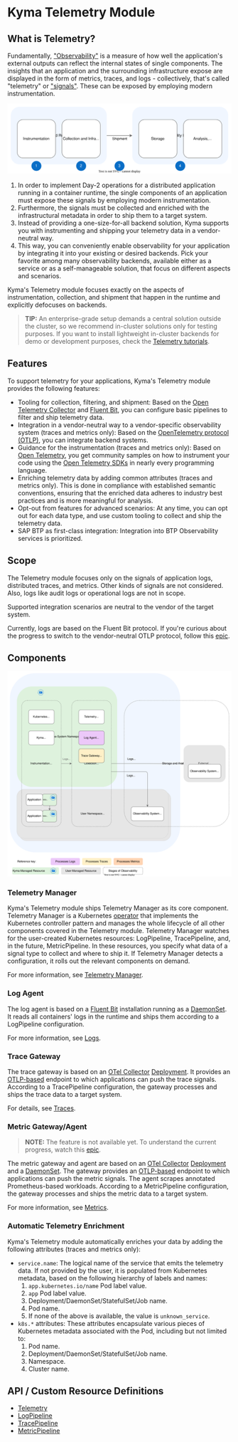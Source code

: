 
# Kyma Telemetry Module

## What is Telemetry?

Fundamentally, ["Observability"](https://opentelemetry.io/docs/concepts/observability-primer/) is a measure of how well the application's external outputs can reflect the internal states of single components. The insights that an application and the surrounding infrastructure expose are displayed in the form of metrics, traces, and logs - collectively, that's called "telemetry" or ["signals"](https://opentelemetry.io/docs/concepts/signals/). These can be exposed by employing modern instrumentation.

![Stages of Observability](./assets/telemetry-stages.drawio.svg)

1. In order to implement Day-2 operations for a distributed application running in a container runtime, the single components of an application must expose these signals by employing modern instrumentation.
2. Furthermore, the signals must be collected and enriched with the infrastructural metadata in order to ship them to a target system.
3. Instead of providing a one-size-for-all backend solution, Kyma supports you with instrumenting and shipping your telemetry data in a vendor-neutral way.
4. This way, you can conveniently enable observability for your application by integrating it into your existing or desired backends. Pick your favorite among many observability backends, available either as a service or as a self-manageable solution, that focus on different aspects and scenarios.

Kyma's Telemetry module focuses exactly on the aspects of instrumentation, collection, and shipment that happen in the runtime and explicitly defocuses on backends.

> **TIP:** An enterprise-grade setup demands a central solution outside the cluster, so we recommend in-cluster solutions only for testing purposes. If you want to install lightweight in-cluster backends for demo or development purposes, check the [Telemetry tutorials](05-tutorials.md).

## Features

To support telemetry for your applications, Kyma's Telemetry module provides the following features:

- Tooling for collection, filtering, and shipment: Based on the [Open Telemetry Collector](https://opentelemetry.io/docs/collector/) and [Fluent Bit](https://fluentbit.io/), you can configure basic pipelines to filter and ship telemetry data.
- Integration in a vendor-neutral way to a vendor-specific observability system (traces and metrics only): Based on the [OpenTelemetry protocol (OTLP)](https://opentelemetry.io/docs/reference/specification/protocol/), you can integrate backend systems.
- Guidance for the instrumentation (traces and metrics only): Based on [Open Telemetry](https://opentelemetry.io/), you get community samples on how to instrument your code using the [Open Telemetry SDKs](https://opentelemetry.io/docs/instrumentation/) in nearly every programming language.
- Enriching telemetry data by adding common attributes (traces and metrics only). This is done in compliance with established semantic conventions, ensuring that the enriched data adheres to industry best practices and is more meaningful for analysis.
- Opt-out from features for advanced scenarios: At any time, you can opt out for each data type, and use custom tooling to collect and ship the telemetry data.
- SAP BTP as first-class integration: Integration into BTP Observability services is prioritized.

## Scope

The Telemetry module focuses only on the signals of application logs, distributed traces, and metrics. Other kinds of signals are not considered. Also, logs like audit logs or operational logs are not in scope.

Supported integration scenarios are neutral to the vendor of the target system.

Currently, logs are based on the Fluent Bit protocol. If you're curious about the progress to switch to the vendor-neutral OTLP protocol, follow this [epic](https://github.com/kyma-project/kyma/issues/16307).

## Components

![Components](./assets/telemetry-components.drawio.svg)

### Telemetry Manager

Kyma's Telemetry module ships Telemetry Manager as its core component. Telemetry Manager is a Kubernetes [operator](https://kubernetes.io/docs/concepts/extend-kubernetes/operator/) that implements the Kubernetes controller pattern and manages the whole lifecycle of all other components covered in the Telemetry module. Telemetry Manager watches for the user-created Kubernetes resources: LogPipeline, TracePipeline, and, in the future, MetricPipeline. In these resources, you specify what data of a signal type to collect and where to ship it.
If Telemetry Manager detects a configuration, it rolls out the relevant components on demand.

For more information, see [Telemetry Manager](01-manager.md).

### Log Agent

The log agent is based on a [Fluent Bit](https://fluentbit.io/) installation running as a [DaemonSet](https://kubernetes.io/docs/concepts/workloads/controllers/daemonset/). It reads all containers' logs in the runtime and ships them according to a LogPipeline configuration.

For more information, see [Logs](02-logs.md).

### Trace Gateway

The trace gateway is based on an [OTel Collector](https://opentelemetry.io/docs/collector/) [Deployment](https://kubernetes.io/docs/concepts/workloads/controllers/deployment/). It provides an [OTLP-based](https://opentelemetry.io/docs/reference/specification/protocol/) endpoint to which applications can push the trace signals. According to a TracePipeline configuration, the gateway processes and ships the trace data to a target system.

For details, see [Traces](03-traces.md).

### Metric Gateway/Agent

> **NOTE:** The feature is not available yet. To understand the current progress, watch this [epic](https://github.com/kyma-project/kyma/issues/13079).

The metric gateway and agent are based on an [OTel Collector](https://opentelemetry.io/docs/collector/) [Deployment](https://kubernetes.io/docs/concepts/workloads/controllers/deployment/) and a [DaemonSet](https://kubernetes.io/docs/concepts/workloads/controllers/daemonset/). The gateway provides an [OTLP-based](https://opentelemetry.io/docs/reference/specification/protocol/) endpoint to which applications can push the metric signals. The agent scrapes annotated Prometheus-based workloads. According to a MetricPipeline configuration, the gateway processes and ships the metric data to a target system.

For more information, see [Metrics](04-metrics.md).

### Automatic Telemetry Enrichment

Kyma's Telemetry module automatically enriches your data by adding the following attributes (traces and metrics only):

- `service.name`: The logical name of the service that emits the telemetry data. If not provided by the user, it is populated from Kubernetes metadata, based on the following hierarchy of labels and names:
  1. `app.kubernetes.io/name` Pod label value.
  2. `app` Pod label value.
  3. Deployment/DaemonSet/StatefulSet/Job name.
  4. Pod name.
  5. If none of the above is available, the value is `unknown_service`.
- `k8s.*` attributes: These attributes encapsulate various pieces of Kubernetes metadata associated with the Pod, including but not limited to:
  1. Pod name.
  2. Deployment/DaemonSet/StatefulSet/Job name.
  3. Namespace.
  4. Cluster name.

## API / Custom Resource Definitions

- [Telemetry](resources/01-telemetry.md)
- [LogPipeline](resources/02-logpipeline.md)
- [TracePipeline](resources/04-tracepipeline.md)
- [MetricPipeline](resources/05-metricpipeline.md)
